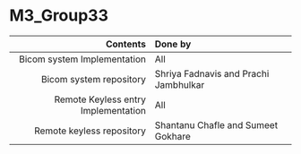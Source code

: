# M3_Group33

| Contents | Done by |
|-----:|:-------------|
| Bicom system Implementation| All
|Bicom system repository |Shriya Fadnavis and Prachi Jambhulkar |
|  Remote Keyless entry Implementation |All
| Remote keyless repository  |  Shantanu Chafle and Sumeet Gokhare |
